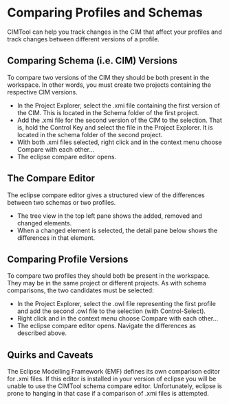 # Comparing Profiles and Schemas
CIMTool can help you track changes in the CIM that affect your profiles and track changes between different versions of a profile.

## Comparing Schema (i.e. CIM) Versions
To compare two versions of the CIM they should be both present in the workspace. In other words, you must create two projects containing the respective CIM versions.

  * In the Project Explorer, select the .xmi file containing the first version of the CIM. This is located in the Schema folder of the first project.
  * Add the .xmi file for the second version of the CIM to the selection. That is, hold the Control Key and select the file in the Project Explorer. It is located in the schema folder of the second project.
  * With both .xmi files selected, right click and in the context menu choose Compare with each other...
  * The eclipse compare editor opens.

## The Compare Editor
The eclipse compare editor gives a structured view of the differences between two schemas or two profiles.

  * The tree view in the top left pane shows the added, removed and changed elements.
  * When a changed element is selected, the detail pane below shows the differences in that element.

## Comparing Profile Versions
To compare two profiles they should both be present in the workspace. They may be in the same project or different projects. As with schema comparisons, the two candidates must be selected:

  * In the Project Explorer, select the .owl file representing the first profile and add the second .owl file to the selection (with Control-Select).
  * Right click and in the context menu choose Compare with each other...
  * The eclipse compare editor opens. Navigate the differences as described above.

## Quirks and Caveats
The Eclipse Modelling Framework (EMF) defines its own comparison editor for .xmi files. If this editor is installed in your version of eclipse you will be unable to use the CIMTool schema compare editor. Unfortunately, eclipse is prone to hanging in that case if a comparison of .xmi files is attempted.